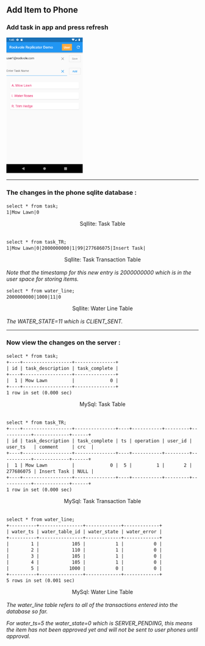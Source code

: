 ## Add Item to Phone

### Add task in app and press refresh

<img src="images/user1_add_item.png" width="200" />

<hr/>

### The changes in the phone sqlite database :

```roomsql
select * from task;
1|Mow Lawn|0
```
<div align="center">Sqllite: Task Table</div><br/>

```roomsql
select * from task_TR;
1|Mow Lawn|0|2000000000|1|99|277686075|Insert Task|
```
<div align="center">Sqllite: Task Transaction Table</div><br/>
<i>Note that the timestamp for this new entry is 2000000000 which is in the user space for storing items.</i>

```roomsql
select * from water_line;
2000000000|1000|11|0
```
<div align="center">Sqllite: Water Line Table</div><br/>
<i>The WATER_STATE=11 which is CLIENT_SENT.</i>

<hr/>

### Now view the changes on the server :

```roomsql
select * from task;
+----+------------------+---------------+
| id | task_description | task_complete |
+----+------------------+---------------+
|  1 | Mow Lawn         |             0 |
+----+------------------+---------------+
1 row in set (0.000 sec)
```
<div align="center">MySql: Task Table</div><br/>

```roomsql
select * from task_TR;
+----+------------------+---------------+----+-----------+---------+-----------+-------------+------+
| id | task_description | task_complete | ts | operation | user_id | user_ts   | comment     | crc  |
+----+------------------+---------------+----+-----------+---------+-----------+-------------+------+
|  1 | Mow Lawn         |             0 |  5 |         1 |       2 | 277686075 | Insert Task | NULL |
+----+------------------+---------------+----+-----------+---------+-----------+-------------+------+
1 row in set (0.000 sec)
```
<div align="center">MySql: Task Transaction Table</div><br/>

```roomsql
select * from water_line;
+----------+----------------+-------------+-------------+
| water_ts | water_table_id | water_state | water_error |
+----------+----------------+-------------+-------------+
|        1 |            105 |           1 |           0 |
|        2 |            110 |           1 |           0 |
|        3 |            105 |           1 |           0 |
|        4 |            105 |           1 |           0 |
|        5 |           1000 |           0 |           0 |
+----------+----------------+-------------+-------------+
5 rows in set (0.001 sec)
```
<div align="center">MySql: Water Line Table</div><br/>
<i>The water_line table refers to all of the transactions entered into the database so far.</i>

<i>For water_ts=5 the water_state=0 which is SERVER_PENDING, this means the item has not been approved yet and will not be sent to user phones until approval.</i>
